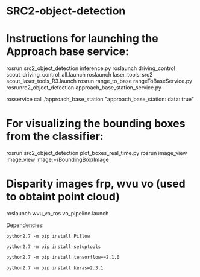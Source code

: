 # SRC2-object-detection

# Instructions for launching the Approach base service:
rosrun  src2_object_detection inference.py 
roslaunch driving_control scout_driving_control_all.launch 
roslaunch laser_tools_src2 scout_laser_tools_R3.launch 
rosrun range_to_base rangeToBaseService.py 
rosrunrc2_object_detection approach_base_station_service.py 

rosservice call /approach_base_station "approach_base_station: 
  data: true" 

# For visualizing the bounding boxes from the classifier:
rosrun src2_object_detection plot_boxes_real_time.py 
rosrun image_view image_view image:=/BoundingBox/Image

# Disparity images frp, wvu vo (used to obtaint point cloud)
roslaunch wvu_vo_ros vo_pipeline.launch 


Dependencies:

```python2.7 -m pip install Pillow```

```python2.7 -m pip install setuptools```

```python2.7 -m pip install tensorflow==2.1.0```

```python2.7 -m pip install keras=2.3.1```



